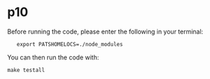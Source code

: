 # p10

Before running the code, please enter the following in your terminal:

       export PATSHOMELOCS=./node_modules

You can then run the code with:

    make testall